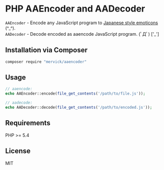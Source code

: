 # PHP AAEncoder and AADecoder

`AAEncoder` - Encode any JavaScript program to [Japanese style emoticons](http://utf-8.jp/public/aaencode.html) (^\_^).  
`AADecoder` - Decode encoded as aaencode JavaScript program. (ﾟДﾟ) ['\_']

## Installation via Composer
```sh
composer require "mervick/aaencoder"
```

## Usage
```php
// aaencode:
echo AAEncoder::encode(file_get_contents('/path/to/file.js'));

// aadecode:
echo AADecoder::decode(file_get_contents('/path/to/encoded.js'));
```

## Requirements
PHP >= 5.4

## License
MIT
